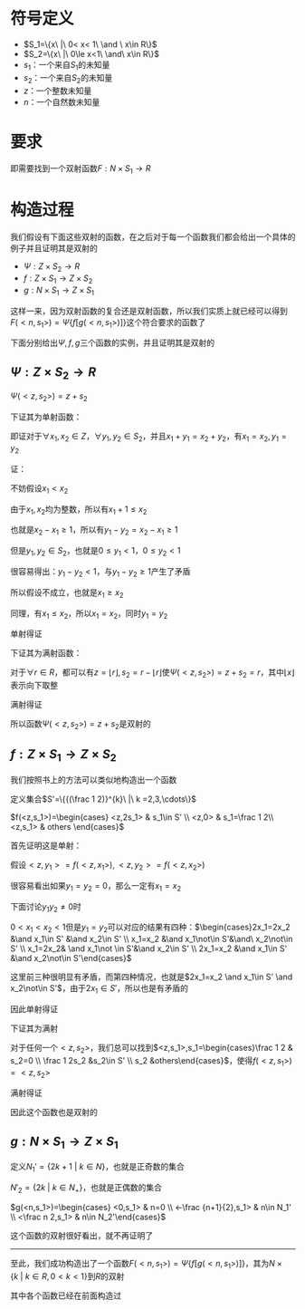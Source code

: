 # 符号定义

* $S_1=\{x\ |\ 0< x< 1\ \and \ x\in R\}$
* $S_2=\{x\ |\ 0\le x<1\ \and\ x\in R\}$
* $s_1$：一个来自$S_1$的未知量
* $s_2$：一个来自$S_2$的未知量
* $z$：一个整数未知量
* $n$：一个自然数未知量



# 要求

即需要找到一个双射函数$F:N\times S_1\to R$



# 构造过程

我们假设有下面这些双射的函数，在之后对于每一个函数我们都会给出一个具体的例子并且证明其是双射的

* $\Psi:Z\times S_2\to R$
* $f:Z\times S_1\to Z\times S_2$
* $g:N\times S_1\to Z\times S_1$

这样一来，因为双射函数的复合还是双射函数，所以我们实质上就已经可以得到$F(<n,s_1>)=\Psi\{f[g(<n,s_1>)]\}$这个符合要求的函数了



下面分别给出$\Psi,f,g$三个函数的实例，并且证明其是双射的



## $\Psi:Z\times S_2\to R$

$\Psi(<z,s_2>)=z+s_2$



下证其为单射函数：

即证对于$\forall x_1,x_2\in Z$，$\forall y_1,y_2\in S_2$，并且$x_1+y_1=x_2+y_2$，有$x_1=x_2,y_1=y_2$

证：

不妨假设$x_1<x_2$

由于$x_1,x_2$均为整数，所以有$x_1+1\le x_2$

也就是$x_2-x_1\ge 1$，所以有$y_1-y_2=x_2-x_1\ge 1$

但是$y_1,y_2\in S_2$，也就是$0\le y_1<1$，$0\le y_2<1$

很容易得出：$y_1-y_2<1$，与$y_1-y_2\ge 1$产生了矛盾

所以假设不成立，也就是$x_1\ge x_2$

同理，有$x_1\le x_2$，所以$x_1=x_2$，同时$y_1=y_2$

单射得证



下证其为满射函数：

对于$\forall r\in R$，都可以有$z=\lfloor r \rfloor,s_2=r-\lfloor r \rfloor$使$\Psi(<z,s_2>)=z+s_2=r$，其中$\lfloor x\rfloor$表示向下取整

满射得证



所以函数$\Psi(<z,s_2>)=z+s_2$是双射的



## $f:Z\times S_1\to Z\times S_2$

我们按照书上的方法可以类似地构造出一个函数

定义集合$S'=\{{(\frac 1 2)}^{k}\ |\ k =2,3,\cdots\}$

$f(<z,s_1>)=\begin{cases} <z,2s_1> & s_1\in S' \\ <z,0> & s_1=\frac 1 2\\  <z,s_1> & others  \end{cases}$



首先证明这是单射：

假设$<z,y_1>=f(<z,x_1>),<z,y_2>=f(<z,x_2>)$

很容易看出如果$y_1=y_2=0$，那么一定有$x_1=x_2$

下面讨论$y_1y_2\not =0$时

$0<x_1<x_2<1$但是$y_1=y_2$可以对应的结果有四种：$\begin{cases}2x_1=2x_2 &\and x_1\in S' &\and x_2\in S' \\ x_1=x_2 &\and x_1\not\in S'&\and\ x_2\not\in S' \\  x_1=2x_2& \and x_1\not \in S'&\and x_2\in S' \\ 2x_1=x_2 &\and x_1\in S' &\and x_2\not\in S'\end{cases}$

这里前三种很明显有矛盾，而第四种情况，也就是$2x_1=x_2 \and x_1\in S' \and x_2\not\in S'$，由于$2x_1\in S'$，所以也是有矛盾的

因此单射得证



下证其为满射

对于任何一个$<z,s_2>$，我们总可以找到$<z,s_1>,s_1=\begin{cases}\frac 1 2 & s_2=0 \\ \frac 1 2s_2 &s_2\in S' \\ s_2  &others\end{cases}$，使得$f(<z,s_1>)=<z,s_2>$

满射得证



因此这个函数也是双射的



## $g:N\times S_1\to Z\times S_1$

定义$N_1'=\{2k+1\ |\ k\in N\}$，也就是正奇数的集合

$N'_2=\{2k\ |\ k\in N_+\}$，也就是正偶数的集合

$g(<n,s_1>)=\begin{cases} <0,s_1> & n=0 \\ <-\frac {n+1}{2},s_1> & n\in N_1' \\ <\frac n 2,s_1> & n\in N_2'\end{cases}$

这个函数的双射很好看出，就不再证明了



****



至此，我们成功构造出了一个函数$F(<n,s_1>)=\Psi\{f[g(<n,s_1>)]\}$，其为$N\times \{k\ |\ k\in R,0<k<1\}$到$R$的双射

其中各个函数已经在前面构造过





